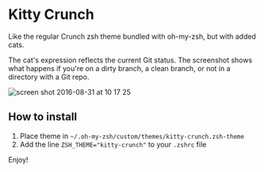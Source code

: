 # Kitty Crunch

Like the regular Crunch zsh theme bundled with oh-my-zsh, but with added cats.

The cat's expression reflects the current Git status. The screenshot shows what happens if you're on a dirty branch, a clean branch, or not in a directory with a Git repo.

![screen shot 2016-08-31 at 10 17 25](https://cloud.githubusercontent.com/assets/4446634/18121380/92e9af04-6f64-11e6-8445-144ed75bcd0a.png)

## How to install

1. Place theme in `~/.oh-my-zsh/custom/themes/kitty-crunch.zsh-theme`
2. Add the line `ZSH_THEME="kitty-crunch"` to your `.zshrc` file

Enjoy!
